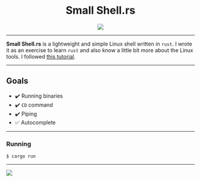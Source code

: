<h1 align="center">Small Shell.rs</h1>
<p align="center"><img src="https://i.imgur.com/xe9L9DY.png"/></p>

---
**Small Shell.rs** is a lightweight and simple Linux shell written in `rust`.
I wrote it as an exercise to learn `rust` and also know a little bit more about the Linux tools. I followed [this tutorial](https://www.joshmcguigan.com/blog/build-your-own-shell-rust/).

---
## Goals
- :heavy_check_mark: Running binaries
- :heavy_check_mark: `CD` command
- :heavy_check_mark: Piping
- :white_check_mark: Autocomplete
---
### Running
```
$ cargo run
```
---
<img src="https://www.rust-lang.org/static/images/rust-logo-blk.svg"/>
